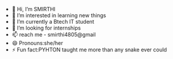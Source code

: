 - 👋 Hi, I’m SMIRTHI 
- 👀 I’m interested in learning new things 
- 🌱 I’m currently a Btech IT student 
- 💞️ I’m looking for internships
- 📫 reach me - smirthi4805@gmail
- 😄 Pronouns:she/her
- ⚡ Fun fact:PYHTON taught me more than any snake ever could 

<!---
smirthi4/smirthi4 is a ✨ special ✨ repository because its `README.md` (this file) appears on your GitHub profile.
You can click the Preview link to take a look at your changes.
--->
